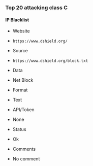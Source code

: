 ### Top 20 attacking class C

#### IP Blacklist
>
* Website
 - `https://www.dshield.org/`
* Source
 - `https://www.dshield.org/block.txt`
* Data
 - Net Block
* Format
 - Text
* API/Token
 - None
* Status
 - Ok
* Comments
 - No comment
